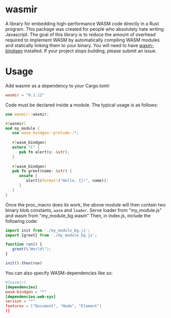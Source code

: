 # wasmir

A library for embedding high-performance WASM code directly in a Rust program.
This package was created for people who absolutely hate writing Javascript.
The goal of this library is to reduce the amount of overhead required to implement
WASM by automatically compiling WASM modules and statically linking them to
your binary. You will need to have [wasm-bindgen](https://developer.mozilla.org/en-US/docs/WebAssembly/Rust_to_wasm) installed.
If your project stops building, please submit an issue.

# Usage
Add wasmir as a dependency to your Cargo.toml:
```toml
wasmir = "0.1.12"
```

Code must be declared inside a module. The typical usage is as follows:
```rs
use wasmir::wasmir;

#[wasmir]
mod my_module {
   use wasm_bindgen::prelude::*;
   
   #[wasm_bindgen]
   extern "C" {
      pub fn alert(s: &str);
   }
   
   #[wasm_bindgen]
   pub fn greet(name: &str) {
      unsafe {
         alert(&format!("Hello, {}!", name));
      }
   }
}
```
Once the proc_macro does its work, the above module will then contain two binary blob constants,
`wasm` and `loader`. Serve loader from "my_module.js" and wasm from "my_module_bg.wasm"
Then, in index.js, include the following code:
```js
import init from './my_module_bg.js';
import {greet} from './my_module_bg.js';

function run() {
   greet(\"World\");
}

init().then(run)
```
You can also specify WASM-dependencies like so:
```toml
#[wasmir(
[dependencies]
wasm-bindgen = "*"
[dependencies.web-sys]
version = "*"
features = ["Document", "Node", "Element"]
)]
```